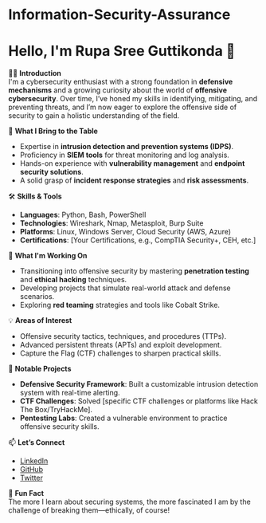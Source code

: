 # Information-Security-Assurance
# Hello, I'm Rupa Sree Guttikonda 👋  

👨‍💻 **Introduction**  
I'm a cybersecurity enthusiast with a strong foundation in **defensive mechanisms** and a growing curiosity about the world of **offensive cybersecurity**. Over time, I’ve honed my skills in identifying, mitigating, and preventing threats, and I’m now eager to explore the offensive side of security to gain a holistic understanding of the field.  

🔐 **What I Bring to the Table**  
- Expertise in **intrusion detection and prevention systems (IDPS)**.  
- Proficiency in **SIEM tools** for threat monitoring and log analysis.  
- Hands-on experience with **vulnerability management** and **endpoint security solutions**.  
- A solid grasp of **incident response strategies** and **risk assessments**.  

🛠️ **Skills & Tools**  
- **Languages**: Python, Bash, PowerShell  
- **Technologies**: Wireshark, Nmap, Metasploit, Burp Suite  
- **Platforms**: Linux, Windows Server, Cloud Security (AWS, Azure)  
- **Certifications**: [Your Certifications, e.g., CompTIA Security+, CEH, etc.]  

🚀 **What I'm Working On**  
- Transitioning into offensive security by mastering **penetration testing** and **ethical hacking** techniques.  
- Developing projects that simulate real-world attack and defense scenarios.  
- Exploring **red teaming** strategies and tools like Cobalt Strike.  

💡 **Areas of Interest**  
- Offensive security tactics, techniques, and procedures (TTPs).  
- Advanced persistent threats (APTs) and exploit development.  
- Capture the Flag (CTF) challenges to sharpen practical skills.  

🔭 **Notable Projects**  
- **Defensive Security Framework**: Built a customizable intrusion detection system with real-time alerting.  
- **CTF Challenges**: Solved [specific CTF challenges or platforms like Hack The Box/TryHackMe].  
- **Pentesting Labs**: Created a vulnerable environment to practice offensive security skills.  

📫 **Let’s Connect**  
- [LinkedIn](https://www.linkedin.com/in/rupa-sree-guttikonda-a24722199/)  
- [GitHub](https://github.com/rupasree-guttikonda)  
- [Twitter](https://x.com/GuttikondaRupa)  

🌟 **Fun Fact**  
The more I learn about securing systems, the more fascinated I am by the challenge of breaking them—ethically, of course!  
